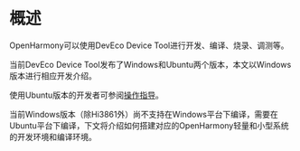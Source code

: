 # 概述<a name="ZH-CN_TOPIC_0000001128470854"></a>

OpenHarmony可以使用DevEco Device Tool进行开发、编译、烧录、调测等。

当前DevEco Device Tool发布了Windows和Ubuntu两个版本，本文以Windows版本进行相应开发介绍。

使用Ubuntu版本的开发者可参阅[操作指导](https://device.harmonyos.com/cn/docs/ide/user-guides/service_introduction-0000001050166905)。

当前Windows版本（除Hi3861外）尚不支持在Windows平台下编译，需要在Ubuntu平台下编译，下文将介绍如何搭建对应的OpenHarmony轻量和小型系统的开发环境和编译环境。

